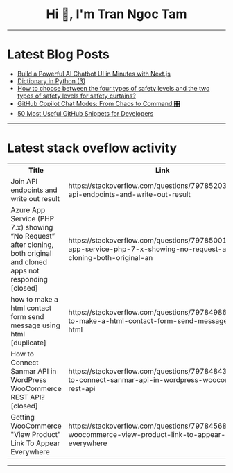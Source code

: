 <h1 align="center">Hi 👋, I'm Tran Ngoc Tam</h1>

---

# Latest Blog Posts 
<!-- BLOG-POST-LIST:START -->
- [Build a Powerful AI Chatbot UI in Minutes with Next.js](https://dev.to/buildandcodewithraman/build-a-powerful-ai-chatbot-ui-in-minutes-with-nextjs-511j)
- [Dictionary in Python &lpar;3&rpar;](https://dev.to/hyperkai/dictionary-in-python-3-42e8)
- [How to choose between the four types of safety levels and the two types of safety levels for safety curtains?](https://dev.to/daidisike/how-to-choose-between-the-four-types-of-safety-levels-and-the-two-types-of-safety-levels-for-safety-2gp7)
- [GitHub Copilot Chat Modes: From Chaos to Command 🎛️](https://dev.to/anchildress1/github-copilot-chat-modes-from-chaos-to-command-54k0)
- [50 Most Useful GitHub Snippets for Developers](https://dev.to/softwaredeveloper01/50-most-useful-github-snippets-for-developers-57n2)
<!-- BLOG-POST-LIST:END -->

---

# Latest stack oveflow activity
<table>
  <tr><th>Title</th><th>Link</th></tr>
  <!-- STACKOVERFLOW:START --><tr><td>Join API endpoints and write out result</td><td>https://stackoverflow.com/questions/79785203/join-api-endpoints-and-write-out-result</td></tr><tr><td>Azure App Service &lpar;PHP 7.x&rpar; showing “No Request” after cloning, both original and cloned apps not responding [closed]</td><td>https://stackoverflow.com/questions/79785001/azure-app-service-php-7-x-showing-no-request-after-cloning-both-original-an</td></tr><tr><td>how to make a html contact form send message using html [duplicate]</td><td>https://stackoverflow.com/questions/79784986/how-to-make-a-html-contact-form-send-message-using-html</td></tr><tr><td>How to Connect Sanmar API in WordPress WooCommerce REST API? [closed]</td><td>https://stackoverflow.com/questions/79784843/how-to-connect-sanmar-api-in-wordpress-woocommerce-rest-api</td></tr><tr><td>Getting WooCommerce &quot;View Product&quot; Link To Appear Everywhere</td><td>https://stackoverflow.com/questions/79784568/getting-woocommerce-view-product-link-to-appear-everywhere</td></tr><!-- STACKOVERFLOW:END -->
</table>

---


